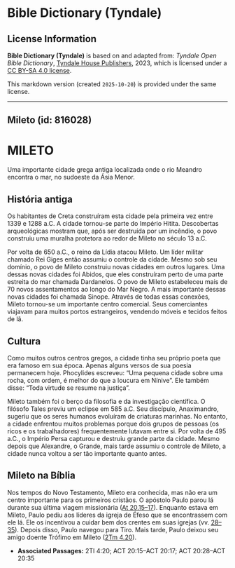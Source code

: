 # Bible Dictionary (Tyndale)

## License Information

**Bible Dictionary (Tyndale)** is based on and adapted from: _Tyndale Open Bible Dictionary_, [Tyndale House Publishers](https://tyndaleopenresources.com/), 2023, which is licensed under a [CC BY-SA 4.0 license](https://creativecommons.org/licenses/by-sa/4.0/legalcode.en).

This markdown version (created `2025-10-20`) is provided under the same license.



--------------------------------

## Mileto (id: 816028)

MILETO
======

Uma importante cidade grega antiga localizada onde o rio Meandro encontra o mar, no sudoeste da Ásia Menor.

História antiga
---------------

Os habitantes de Creta construíram esta cidade pela primeira vez entre 1339 e 1288 a.C. A cidade tornou\-se parte do Império Hitita. Descobertas arqueológicas mostram que, após ser destruída por um incêndio, o povo construiu uma muralha protetora ao redor de Mileto no século 13 a.C.

Por volta de 650 a.C., o reino da Lídia atacou Mileto. Um líder militar chamado Rei Giges então assumiu o controle da cidade. Mesmo sob seu domínio, o povo de Mileto construiu novas cidades em outros lugares. Uma dessas novas cidades foi Abidos, que eles construíram perto de uma parte estreita do mar chamada Dardanelos. O povo de Mileto estabeleceu mais de 70 novos assentamentos ao longo do Mar Negro. A mais importante dessas novas cidades foi chamada Sinope. Através de todas essas conexões, Mileto tornou\-se um importante centro comercial. Seus comerciantes viajavam para muitos portos estrangeiros, vendendo móveis e tecidos feitos de lã.

Cultura
-------

Como muitos outros centros gregos, a cidade tinha seu próprio poeta que era famoso em sua época. Apenas alguns versos de sua poesia permanecem hoje. Phocylides escreveu: “Uma pequena cidade sobre uma rocha, com ordem, é melhor do que a loucura em Nínive”. Ele também disse: “Toda virtude se resume na justiça”.

Mileto também foi o berço da filosofia e da investigação científica. O filósofo Tales previu um eclipse em 585 a.C. Seu discípulo, Anaximandro, sugeriu que os seres humanos evoluíram de criaturas marinhas. No entanto, a cidade enfrentou muitos problemas porque dois grupos de pessoas (os ricos e os trabalhadores) frequentemente lutavam entre si. Por volta de 495 a.C., o Império Persa capturou e destruiu grande parte da cidade. Mesmo depois que Alexandre, o Grande, mais tarde assumiu o controle de Mileto, a cidade nunca voltou a ser tão importante quanto antes.

Mileto na Bíblia
----------------

Nos tempos do Novo Testamento, Mileto era conhecida, mas não era um centro importante para os primeiros cristãos. O apóstolo Paulo parou lá durante sua última viagem missionária ([At 20\.15–17](https://ref.ly/Acts20:15-Acts20:17)). Enquanto estava em Mileto, Paulo pediu aos líderes da igreja de Éfeso que se encontrassem com ele lá. Ele os incentivou a cuidar bem dos crentes em suas igrejas (vv. [28–35](https://ref.ly/Acts20:28-Acts20:35)). Depois disso, Paulo navegou para Tiro. Mais tarde, Paulo deixou seu amigo doente Trófimo em Mileto ([2Tm 4\.20](https://ref.ly/2Tim4:20)).

* **Associated Passages:** 2TI 4:20; ACT 20:15–ACT 20:17; ACT 20:28–ACT 20:35

